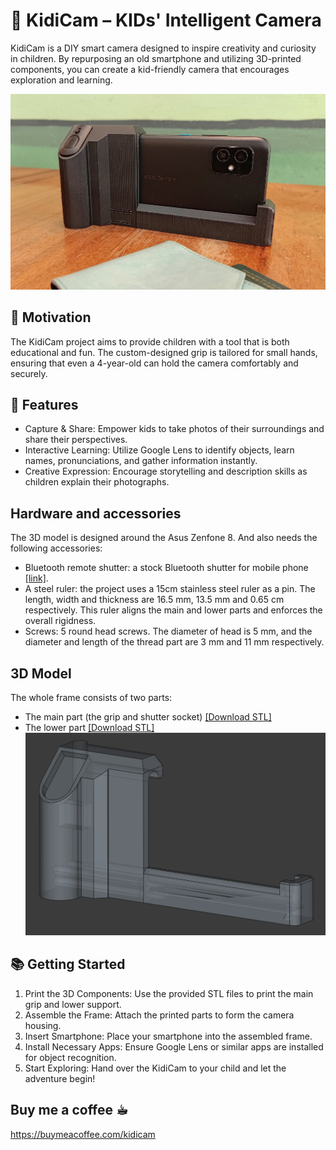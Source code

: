 # 📸 KidiCam – KIDs' Intelligent Camera
KidiCam is a DIY smart camera designed to inspire creativity and curiosity in children. By repurposing an old smartphone and utilizing 3D-printed components, you can create a kid-friendly camera that encourages exploration and learning.

![alt KidiCam](photo/front.jpg "Front")

## 🎯 Motivation
The KidiCam project aims to provide children with a tool that is both educational and fun. The custom-designed grip is tailored for small hands, ensuring that even a 4-year-old can hold the camera comfortably and securely.

## 🚀 Features
* Capture & Share: Empower kids to take photos of their surroundings and share their perspectives.
* Interactive Learning: Utilize Google Lens to identify objects, learn names, pronunciations, and gather information instantly.
* Creative Expression: Encourage storytelling and description skills as children explain their photographs.

## Hardware and accessories
The 3D model is designed around the Asus Zenfone 8. And also needs the following accessories:
* Bluetooth remote shutter: a stock Bluetooth shutter for mobile phone [[link]](https://www.momoshop.com.tw/TP/TP0001385/goodsDetail/TP00013850000727?categoryCode=4200700384&sourcePageType=4).
* A steel ruler: the project uses a 15cm stainless steel ruler as a pin. The length, width and thickness are 16.5 mm, 13.5 mm and 0.65 cm respectively. This ruler aligns the main and lower parts and enforces the overall rigidness.
* Screws: 5 round head screws. The diameter of head is 5 mm, and the diameter and length of the thread part are 3 mm and 11 mm respectively.

## 3D Model
The whole frame consists of two parts:
* The main part (the grip and shutter socket) [[Download STL]](/model/zenfone8_cameraCase_v1p2-Body_right_handler.stl)
* The lower part [[Download STL]](/model/zenfone8_cameraCase_v1p2-Body_left_frame.stl)
![alt 3D model](photo/model.png "3D Models")

## 📚 Getting Started
1. Print the 3D Components: Use the provided STL files to print the main grip and lower support.
2. Assemble the Frame: Attach the printed parts to form the camera housing.
3. Insert Smartphone: Place your smartphone into the assembled frame.
4. Install Necessary Apps: Ensure Google Lens or similar apps are installed for object recognition.
5. Start Exploring: Hand over the KidiCam to your child and let the adventure begin!

## Buy me a coffee ☕︎
https://buymeacoffee.com/kidicam
